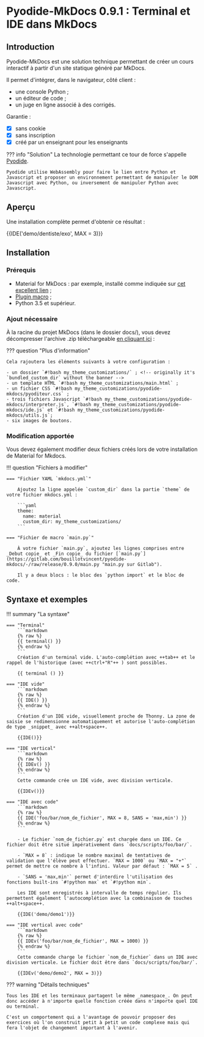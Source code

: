 # Pyodide-MkDocs 0.9.1 : Terminal et IDE dans MkDocs

## Introduction

Pyodide-MkDocs est une solution technique permettant de créer un cours interactif à partir d'un site statique généré par MkDocs. 

Il permet d'intégrer, dans le navigateur, côté client :

- une console Python ;
- un éditeur de code ;
- un juge en ligne associé à des corrigés.

Garantie :

- [x] sans cookie
- [x] sans inscription
- [x] créé par un enseignant pour les enseignants

??? info "Solution"
    La technologie permettant ce tour de force s'appelle [Pyodide](https://pyodide.org/en/stable/ "Pyodide, Python with the scientific stack, compiled to WebAssembly").
    
    Pyodide utilise WebAssembly pour faire le lien entre Python et Javascript et proposer un environnement permettant de manipuler le DOM Javascript avec Python, ou inversement de manipuler Python avec Javascript.

## Aperçu

Une installation complète permet d'obtenir ce résultat :

{{IDE('demo/dentiste/exo', MAX = 3)}}

<!--## Démarrage rapide

Vous ne connaissez rien à MkDocs et vous souhaitez vous y mettre ? Des mots comme `yaml`, `javascript`, `Pyodide` ou templates `Jinja` vous font peur ? 

Commencez en douceur en partant d'un repo MkDocs aux dernières normes en vigueur : clonez le [répertoire Git](https://gitlab.com/ens-fr/exp2) !-->

## Installation

### Prérequis

- Material for MkDocs : par exemple, installé comme indiquée sur [cet excellent lien](https://ens-fr.gitlab.io/mkdocs/) ;
- [Plugin macro](https://mkdocs-macros-plugin.readthedocs.io/en/latest/) ;
- Python 3.5 et supérieur.

### Ajout nécessaire

À la racine du projet MkDocs (dans le dossier docs/), vous devez décompresser l'archive .zip téléchargeable [en cliquant ici](my_theme_customizations.zip) :

??? question "Plus d'information"

    Cela rajoutera les éléments suivants à votre configuration :

    - un dossier `#!bash my_theme_customizations/` ; <!-- originally it's `bundled_custom_dir` without the banner -->
    - un template HTML `#!bash my_theme_customizations/main.html` ;
    - un fichier CSS `#!bash my_theme_customizations/pyodide-mkdocs/pyoditeur.css` ;
    - trois fichiers Javascript `#!bash my_theme_customizations/pyodide-mkdocs/interpreter.js`, `#!bash my_theme_customizations/pyodide-mkdocs/ide.js` et `#!bash my_theme_customizations/pyodide-mkdocs/utils.js`;
    - six images de boutons.

### Modification apportée

Vous devez également modifier deux fichiers créés lors de votre installation de Material for Mkdocs.

!!! question  "Fichiers à modifier"

    === "Fichier YAML `mkdocs.yml`"

        Ajoutez la ligne appelée `custom_dir` dans la partie `theme` de votre fichier mkdocs.yml :

        ```yaml
        theme:
          name: material
          custom_dir: my_theme_customizations/
        ```

    === "Fichier de macro `main.py`"

        À votre fichier `main.py`, ajoutez les lignes comprises entre _Debut copie_ et _Fin copie_ du fichier [`main.py`](https://gitlab.com/bouillotvincent/pyodide-mkdocs/-/raw/release/0.9.0/main.py "main.py sur Gitlab"). 

        Il y a deux blocs : le bloc des `python import` et le bloc de code.

## Syntaxe et exemples

!!! summary "La syntaxe"

    === "Terminal"
        ```markdown
        {% raw %}
        {{ terminal() }}
        {% endraw %}
        ```
        Création d'un terminal vide. L'auto-complétion avec ++tab++ et le rappel de l'historique (avec ++ctrl+"R"++ ) sont possibles.

        {{ terminal () }}

    === "IDE vide"
        ```markdown
        {% raw %}
        {{ IDE() }}
        {% endraw %}
        ```
        Création d'un IDE vide, visuellement proche de Thonny. La zone de saisie se redimensionne automatiquement et autorise l'auto-complétion de type _snippet_ avec ++alt+space++.

        {{IDE()}}

    === "IDE vertical"
        ```markdown
        {% raw %}
        {{ IDEv() }}
        {% endraw %}
        ```
        Cette commande crée un IDE vide, avec division verticale. 

        {{IDEv()}}

    === "IDE avec code"
        ```markdown
        {% raw %}
        {{ IDE('foo/bar/nom_de_fichier', MAX = 8, SANS = 'max,min') }}
        {% endraw %}
        ```
        
        - Le fichier `nom_de_fichier.py` est chargée dans un IDE. Ce fichier doit être situé impérativement dans `docs/scripts/foo/bar/`. 
    
        - `MAX = 8` : indique le nombre maximal de tentatives de validation que l'élève peut effectuer. `MAX = 1000` ou `MAX = "+"` permet de mettre ce nombre à l'infini. Valeur par défaut : `MAX = 5` .

        - `SANS = 'max,min'` permet d'interdire l'utilisation des fonctions built-ins `#!python max` et `#!python min`.

        Les IDE sont enregistrés à intervalle de temps régulier. Ils permettent également l'autocomplétion avec la combinaison de touches ++alt+space++.

        {{IDE('demo/demo1')}}

    === "IDE vertical avec code"
        ```markdown
        {% raw %}
        {{ IDEv('foo/bar/nom_de_fichier', MAX = 1000) }}
        {% endraw %}
        ```
        Cette commande charge le fichier `nom_de_fichier` dans un IDE avec division verticale. Le fichier doit être dans `docs/scripts/foo/bar/`.       

        {{IDEv('demo/demo2', MAX = 3)}}
 

??? warning "Détails techniques"

    Tous les IDE et les terminaux partagent le même _namespace_. On peut donc accéder à n'importe quelle fonction créée dans n'importe quel IDE ou terminal. 
    
    C'est un comportement qui a l'avantage de pouvoir proposer des exercices où l'on construit petit à petit un code complexe mais qui fera l'objet de changement important à l'avenir.